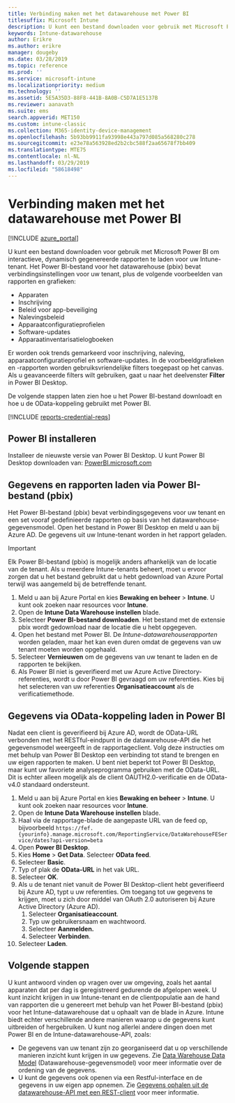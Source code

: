 ```yaml
---
title: Verbinding maken met het datawarehouse met Power BI
titlesuffix: Microsoft Intune
description: U kunt een bestand downloaden voor gebruik met Microsoft Power BI om interactieve, dynamisch gegenereerde rapporten te laden voor uw Microsoft Intune-tenant.
keywords: Intune-datawarehouse
author: Erikre
ms.author: erikre
manager: dougeby
ms.date: 03/28/2019
ms.topic: reference
ms.prod: ''
ms.service: microsoft-intune
ms.localizationpriority: medium
ms.technology: ''
ms.assetid: 5E5A35D3-88F8-441B-8A0B-C5D7A1E5137B
ms.reviewer: aanavath
ms.suite: ems
search.appverid: MET150
ms.custom: intune-classic
ms.collection: M365-identity-device-management
ms.openlocfilehash: 5b93bb9911fa93998e443a797d085a568280c278
ms.sourcegitcommit: e23e78a563928ed2b2cbc588f2aa65678f7bb409
ms.translationtype: MTE75
ms.contentlocale: nl-NL
ms.lasthandoff: 03/29/2019
ms.locfileid: "58618498"
---
```

# <a name="connect-to-the-data-warehouse-with-power-bi"></a>Verbinding maken met het datawarehouse met Power BI

[!INCLUDE [azure_portal](./includes/azure_portal.md)]

U kunt een bestand downloaden voor gebruik met Microsoft Power BI om interactieve, dynamisch gegenereerde rapporten te laden voor uw Intune-tenant. Het Power BI-bestand voor het datawarehouse (pbix) bevat verbindingsinstellingen voor uw tenant, plus de volgende voorbeelden van rapporten en grafieken:  

  -  Apparaten
  -  Inschrijving
  -  Beleid voor app-beveiliging
  -  Nalevingsbeleid
  -  Apparaatconfiguratieprofielen
  -  Software-updates
  -  Apparaatinventarisatielogboeken

Er worden ook trends gemarkeerd voor inschrijving, naleving, apparaatconfiguratieprofiel en software-updates. In de voorbeeldgrafieken en -rapporten worden gebruiksvriendelijke filters toegepast op het canvas. Als u geavanceerde filters wilt gebruiken, gaat u naar het deelvenster **Filter** in Power BI Desktop.

De volgende stappen laten zien hoe u het Power BI-bestand downloadt en hoe u de OData-koppeling gebruikt met Power BI.

[!INCLUDE [reports-credential-reqs](./includes/reports-credential-reqs.md)]

## <a name="install-power-bi"></a>Power BI installeren

Installeer de nieuwste versie van Power BI Desktop. U kunt Power BI Desktop downloaden van: [PowerBI.microsoft.com](https://powerbi.microsoft.com/desktop)

## <a name="load-the-data-and-reports-using-the-power-bi-file-pbix"></a>Gegevens en rapporten laden via Power BI-bestand (pbix)

Het Power BI-bestand (pbix) bevat verbindingsgegevens voor uw tenant en een set vooraf gedefinieerde rapporten op basis van het datawarehouse-gegevensmodel. Open het bestand in Power BI Desktop en meld u aan bij Azure AD. De gegevens uit uw Intune-tenant worden in het rapport geladen.

> [!Important]  
> Elk Power BI-bestand (pbix) is mogelijk anders afhankelijk van de locatie van de tenant. Als u meerdere Intune-tenants beheert, moet u ervoor zorgen dat u het bestand gebruikt dat u hebt gedownload van Azure Portal terwijl was aangemeld bij de betreffende tenant.  

1.  Meld u aan bij Azure Portal en kies **Bewaking en beheer** > **Intune**. U kunt ook zoeken naar resources voor **Intune**.  
2.  Open de **Intune Data Warehouse instellen** blade.
3.  Selecteer **Power BI-bestand downloaden**. Het bestand met de extensie pbix wordt gedownload naar de locatie die u hebt opgegeven.
4.  Open het bestand met Power BI. De *Intune-datawarehouserapporten* worden geladen, maar het kan even duren omdat de gegevens van uw tenant moeten worden opgehaald.
5.  Selecteer **Vernieuwen** om de gegevens van uw tenant te laden en de rapporten te bekijken.
6.  Als Power BI niet is geverifieerd met uw Azure Active Directory-referenties, wordt u door Power BI gevraagd om uw referenties. Kies bij het selecteren van uw referenties **Organisatieaccount** als de verificatiemethode.

## <a name="load-the-data-in-power-bi-using-the-odata-link"></a>Gegevens via OData-koppeling laden in Power BI

Nadat een client is geverifieerd bij Azure AD, wordt de OData-URL verbonden met het RESTful-eindpunt in de datawarehouse-API die het gegevensmodel weergeeft in de rapportageclient. Volg deze instructies om met behulp van Power BI Desktop een verbinding tot stand te brengen en uw eigen rapporten te maken. U bent niet beperkt tot Power BI Desktop, maar kunt uw favoriete analyseprogramma gebruiken met de OData-URL. Dit is echter alleen mogelijk als de client OAUTH2.0-verificatie en de OData-v4.0 standaard ondersteunt.

1.  Meld u aan bij Azure Portal en kies **Bewaking en beheer** > **Intune**. U kunt ook zoeken naar resources voor **Intune**.  
2.  Open de **Intune Data Warehouse instellen** blade.
3. Haal via de rapportage-blade de aangepaste URL van de feed op, bijvoorbeeld `https://fef.{yourinfo}.manage.microsoft.com/ReportingService/DataWarehouseFEService/dates?api-version=beta`
4. Open **Power BI Desktop**.
5. Kies **Home** > **Get Data**. Selecteer **OData feed**.
6. Selecteer **Basic**.
7. Typ of plak de **OData-URL** in het vak URL.
8. Selecteer **OK**.
9. Als u de tenant niet vanuit de Power BI Desktop-client hebt geverifieerd bij Azure AD, typt u uw referenties. Om toegang tot uw gegevens te krijgen, moet u zich door middel van OAuth 2.0 autoriseren bij Azure Active Directory (Azure AD).  
    1.  Selecteer **Organisatieaccount**.  
    2.  Typ uw gebruikersnaam en wachtwoord.  
    3.  Selecteer **Aanmelden.**  
    4.  Selecteer **Verbinden**.  
10. Selecteer **Laden**.

## <a name="next-steps"></a>Volgende stappen

U kunt antwoord vinden op vragen over uw omgeving, zoals het aantal apparaten dat per dag is geregistreerd gedurende de afgelopen week. U kunt inzicht krijgen in uw Intune-tenant en de clientpopulatie aan de hand van rapporten die u genereert met behulp van het Power BI-bestand (pbix) voor het Intune-datawarehouse dat u ophaalt van de blade in Azure. Intune biedt echter verschillende andere manieren waarop u de gegevens kunt uitbreiden of hergebruiken. U kunt nog allerlei andere dingen doen met Power BI en de Intune-datawarehouse-API, zoals:

<!-- -  You can use Power BI Desktop to create additional report types with your data. For example, you could create a custom chart representing the ratio of device manufactures in your enterprise. For more information about creating custom reports with Power BI and the Intune Data Warehouse, see `BLOG POST ON POWER BI`. -->
 -  De gegevens van uw tenant zijn zo georganiseerd dat u op verschillende manieren inzicht kunt krijgen in uw gegevens. Zie [Data Warehouse Data Model](reports-ref-data-model.md) (Datawarehouse-gegevensmodel) voor meer informatie over de ordening van de gegevens.
 -  U kunt de gegevens ook openen via een Restful-interface en de gegevens in uw eigen app opnemen. Zie [Gegevens ophalen uit de datawarehouse-API met een REST-client](reports-proc-data-rest.md) voor meer informatie.
